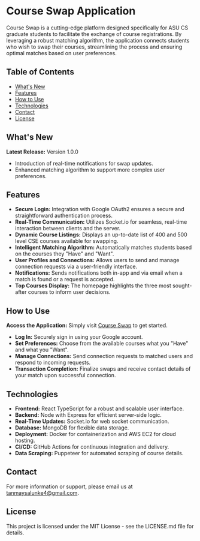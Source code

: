 # Course Swap Application

Course Swap is a cutting-edge platform designed specifically for ASU CS graduate students to facilitate the exchange of course registrations. By leveraging a robust matching algorithm, the application connects students who wish to swap their courses, streamlining the process and ensuring optimal matches based on user preferences.

## Table of Contents

- [What's New](#whats-new)
- [Features](#features)
- [How to Use](#how-to-use)
- [Technologies](#technologies)
- [Contact](#contact)
- [License](#license)

## What's New

**Latest Release:** Version 1.0.0

- Introduction of real-time notifications for swap updates.
- Enhanced matching algorithm to support more complex user preferences.

## Features

- **Secure Login:** Integration with Google OAuth2 ensures a secure and straightforward authentication process.
- **Real-Time Communication:** Utilizes Socket.io for seamless, real-time interaction between clients and the server.
- **Dynamic Course Listings:** Displays an up-to-date list of 400 and 500 level CSE courses available for swapping.
- **Intelligent Matching Algorithm:** Automatically matches students based on the courses they "Have" and "Want".
- **User Profiles and Connections:** Allows users to send and manage connection requests via a user-friendly interface.
- **Notifications:** Sends notifications both in-app and via email when a match is found or a request is accepted.
- **Top Courses Display:** The homepage highlights the three most sought-after courses to inform user decisions.

## How to Use

**Access the Application:** Simply visit [Course Swap](http://54.67.32.217/) to get started.

- **Log In:** Securely sign in using your Google account.
- **Set Preferences:** Choose from the available courses what you "Have" and what you "Want".
- **Manage Connections:** Send connection requests to matched users and respond to incoming requests.
- **Transaction Completion:** Finalize swaps and receive contact details of your match upon successful connection.

## Technologies

- **Frontend:** React TypeScript for a robust and scalable user interface.
- **Backend:** Node with Express for efficient server-side logic.
- **Real-Time Updates:** Socket.io for web socket communication.
- **Database:** MongoDB for flexible data storage.
- **Deployment:** Docker for containerization and AWS EC2 for cloud hosting.
- **CI/CD:** GitHub Actions for continuous integration and delivery.
- **Data Scraping:** Puppeteer for automated scraping of course details.

## Contact

For more information or support, please email us at [tanmaysalunke4@gmail.com](mailto:tanmaysalunke4@gmail.com).

## License

This project is licensed under the MIT License - see the LICENSE.md file for details.
